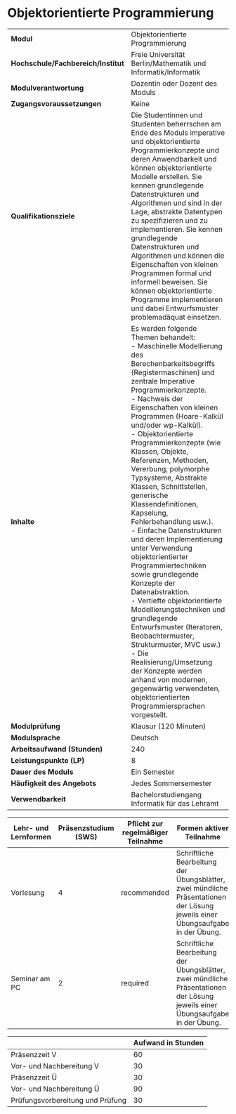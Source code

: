# Objektorientierte Programmierung
|                                    |   |
|------------------------------------|---|
|**Modul**                           | Objektorientierte Programmierung |
|**Hochschule/Fachbereich/Institut** | Freie Universität Berlin/Mathematik und Informatik/Informatik |
|**Modulverantwortung**              | Dozentin oder Dozent des Moduls |
|**Zugangsvoraussetzungen**          | Keine |
|**Qualifikationsziele**             | Die Studentinnen und Studenten beherrschen am Ende des Moduls imperative und objektorientierte Programmierkonzepte und deren Anwendbarkeit und können objektorientierte Modelle erstellen. Sie kennen grundlegende Datenstrukturen und Algorithmen und sind in der Lage, abstrakte Datentypen zu spezifizieren und zu implementieren. Sie kennen grundlegende Datenstrukturen und Algorithmen und können die Eigenschaften von kleinen Programmen formal und informell beweisen. Sie können objektorientierte Programme implementieren und dabei Entwurfsmuster problemadäquat einsetzen. |
|**Inhalte**                         | Es werden folgende Themen behandelt:<br>- Maschinelle Modellierung des Berechenbarkeitsbegriffs (Registermaschinen) und zentrale Imperative Programmierkonzepte.<br>- Nachweis der Eigenschaften von kleinen Programmen (Hoare-Kalkül und/oder wp-Kalkül).<br>- Objektorientierte Programmierkonzepte (wie Klassen, Objekte, Referenzen, Methoden, Vererbung, polymorphe Typsysteme, Abstrakte Klassen, Schnittstellen, generische Klassendefinitionen, Kapselung, Fehlerbehandlung usw.).<br>- Einfache Datenstrukturen und deren Implementierung unter Verwendung objektorientierter Programmiertechniken sowie grundlegende Konzepte der Datenabstraktion.<br>- Vertiefte objektorientierte Modellierungstechniken und grundlegende Entwurfsmuster (Iteratoren, Beobachtermuster, Strukturmuster, MVC usw.)<br>- Die Realisierung/Umsetzung der Konzepte werden anhand von modernen, gegenwärtig verwendeten, objektorientierten Programmiersprachen vorgestellt. |
|**Modulprüfung**                    | Klausur (120 Minuten) |
|**Modulsprache**                    | Deutsch |
|**Arbeitsaufwand (Stunden)**        | 240 |
|**Leistungspunkte (LP)**            | 8 |
|**Dauer des Moduls**                | Ein Semester |
|**Häufigkeit des Angebots**         | Jedes Sommersemester |
|**Verwendbarkeit**                  | Bachelorstudiengang Informatik für das Lehramt |

| Lehr- und Lernformen | Präsenzstudium <br> (SWS) | Pflicht zur regelmäßiger Teilnahme | Formen aktiver Teilnahme |
| ---------------------|---------------------------|------------------------------------|------------------------- |
| Vorlesung            | 4                         | recommended                        | Schriftliche Bearbeitung der Übungsblätter, zwei mündliche Präsentationen der Lösung jeweils einer Übungsaufgabe in der Übung. |
| Seminar am PC        | 2                         | required                           | Schriftliche Bearbeitung der Übungsblätter, zwei mündliche Präsentationen der Lösung jeweils einer Übungsaufgabe in der Übung. |

|   | Aufwand in Stunden |
| - |--------------------|
| Präsenzzeit V                            | 60    |
| Vor- und Nachbereitung V                 | 30    |
| Präsenzzeit Ü                            | 30    |
| Vor- und Nachbereitung Ü                 | 90    |
| Prüfungsvorbereitung und Prüfung         | 30    |
